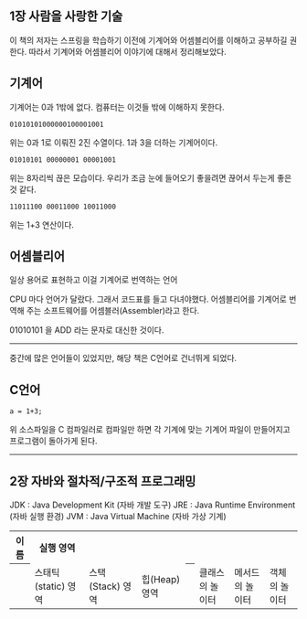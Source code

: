 ## 1장 사람을 사랑한 기술

이 책의 저자는 스프링을 학습하기 이전에 기계어와 어셈블리어를 이해하고 공부하길 권한다. 따라서 기계어와 어셈블리어 이야기에 대해서 정리해보았다.

기계어
---

기계어는 0과 1밖에 없다. 컴퓨터는 이것들 밖에 이해하지 못한다. 

```
01010101000000100001001
```
위는 0과 1로 이뤄진 2진 수열이다. 1과 3을 더하는 기계어이다.


```
01010101 00000001 00001001
```
위는 8자리씩 끊은 모습이다. 우리가 조금 눈에 들어오기 좋을려면 끊어서 두는게 좋은것 같다.

```
11011100 00011000 10011000
```
위는 1+3 연산이다.

어셈블리어
---

일상 용어로 표현하고 이걸 기계어로 번역하는 언어

CPU 마다 언어가 달랐다. 그래서 코드표를 들고 다녀야했다. 어셈블리어를 기계어로 번역해 주는 소프트웨어를 어셈블러(Assembler)라고 한다.

01010101 을 ADD 라는 문자로 대신한 것이다.

---
중간에 많은 언어들이 있었지만, 해당 책은 C언어로 건너뛰게 되었다.

C언어
---

```
a = 1+3;
```
위 소스파일을 C 컴파일러로 컴파일만 하면 각 기계에 맞는 기계어 파일이 만들어지고 프로그램이 돌아가게 된다.

---

## 2장 자바와 절차적/구조적 프로그래밍


JDK : Java Development Kit (자바 개발 도구)
JRE : Java Runtime Environment (자바 실행 환경)
JVM : Java Virtual Machine (자바 가상 기계)

<table>
  <tr>
    <th>
    이름  
    </th>
    <th>
    실행 영역  
    </th>
  </tr>
  
  <tr>
    <th>
    <td>스태틱(static) 영역</td>
    <td>스택(Stack) 영역</td>
    <td>힙(Heap) 영역</td>
    </th>
    <th>
      <td>클래스의 놀이터</td>
      <td>메서드의 놀이터</td>
      <td>객체의 놀이터</td>
    </th>
  </tr>
</table>

